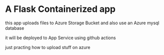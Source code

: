 # A Flask Containerized app
this app uploads files to Azure Storage Bucket and also use an Azure mysql database


it will be deployed to App Service using github actions

just practing how to upload stuff on azure

